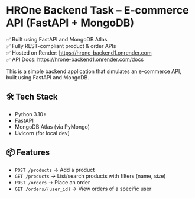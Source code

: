 # HROne Backend Task – E-commerce API (FastAPI + MongoDB)

✅ Built using FastAPI and MongoDB Atlas  
✅ Fully REST-compliant product & order APIs  
✅ Hosted on Render: https://hrone-backend1.onrender.com  
✅ API Docs: https://hrone-backend1.onrender.com/docs


This is a simple backend application that simulates an e-commerce API, built using FastAPI and MongoDB.

## 🛠 Tech Stack

- Python 3.10+
- FastAPI
- MongoDB Atlas (via PyMongo)
- Uvicorn (for local dev)

## 📦 Features

- `POST /products` → Add a product
- `GET /products` → List/search products with filters (name, size)
- `POST /orders` → Place an order
- `GET /orders/{user_id}` → View orders of a specific user














